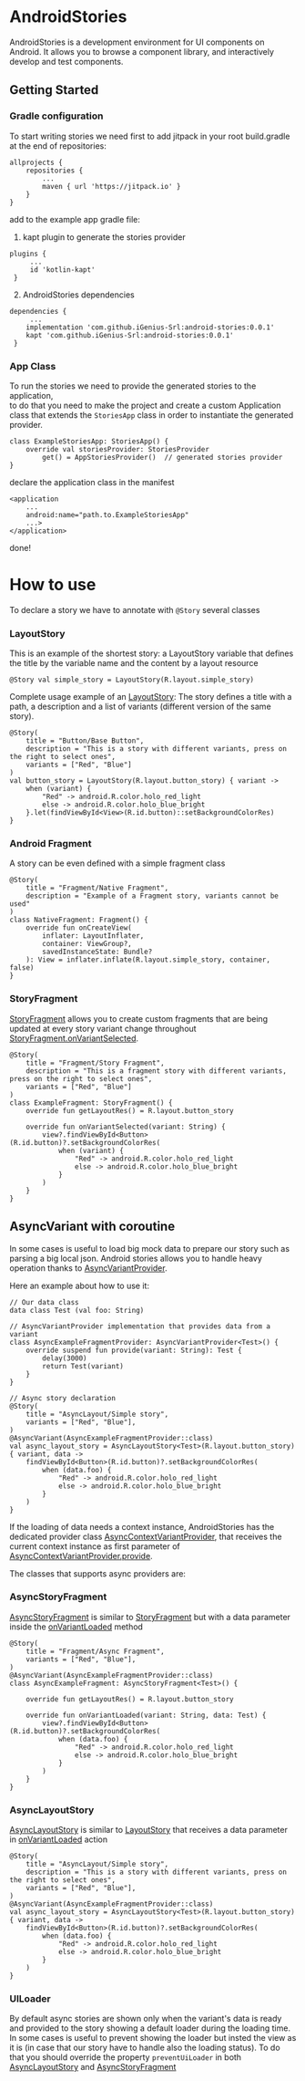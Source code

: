 
AndroidStories
========  

AndroidStories is a development environment for UI components on Android.
It allows you to browse a component library, and interactively develop and test components.

## Getting Started

### Gradle configuration
To start writing stories we need first to add jitpack in your root build.gradle at the end of repositories:
```  
allprojects {
    repositories {
        ...
        maven { url 'https://jitpack.io' }
    }
}
```

add to the example app gradle file:
1) kapt plugin to generate the stories provider
```  
plugins {  
	 ...
	 id 'kotlin-kapt'
 }  
```
2) AndroidStories dependencies
```  
dependencies {  
	 ...
	implementation 'com.github.iGenius-Srl:android-stories:0.0.1'
    kapt 'com.github.iGenius-Srl:android-stories:0.0.1'
 }  
```  

### App Class
To run the stories we need to provide the generated stories to the application,  
to do that you need to make the project and create a custom Application class that extends the `StoriesApp` class in order to instantiate the generated provider.

```
class ExampleStoriesApp: StoriesApp() {  
    override val storiesProvider: StoriesProvider  
        get() = AppStoriesProvider()  // generated stories provider
}
```
declare the application class in the manifest
```
<application  
	... 
	android:name="path.to.ExampleStoriesApp"  
	...>
</application>
```
done!

# How to use
To declare a story we have to annotate with `@Story` several classes

### LayoutStory
This is an example of the shortest story:
a LayoutStory variable that defines the title by the variable name
and the content by a layout resource
```
@Story val simple_story = LayoutStory(R.layout.simple_story)
```

Complete usage example of an [LayoutStory](androidstories-app/src/main/java/com/igenius/androidstories/app/story/LayoutStory.kt#L8):
The story defines a title with a path, a description and a list of variants (different version of the same story).
```
@Story(
    title = "Button/Base Button",
    description = "This is a story with different variants, press on the right to select ones",
    variants = ["Red", "Blue"]
)
val button_story = LayoutStory(R.layout.button_story) { variant ->
    when (variant) {
        "Red" -> android.R.color.holo_red_light
        else -> android.R.color.holo_blue_bright
    }.let(findViewById<View>(R.id.button)::setBackgroundColorRes)
}
```

### Android Fragment
A story can be even defined with a simple fragment class
```
@Story(
    title = "Fragment/Native Fragment",
    description = "Example of a Fragment story, variants cannot be used"
)
class NativeFragment: Fragment() {
    override fun onCreateView(
        inflater: LayoutInflater,
        container: ViewGroup?,
        savedInstanceState: Bundle?
    ): View = inflater.inflate(R.layout.simple_story, container, false)
}
```

### StoryFragment
[StoryFragment](androidstories-app/src/main/java/com/igenius/androidstories/app/story/StoryFragment.kt#L14) allows you to create custom fragments that are being updated at every story variant change throughout [StoryFragment.onVariantSelected](androidstories-app/src/main/java/com/igenius/androidstories/app/story/StoryFragment.kt#L53).
```
@Story(
    title = "Fragment/Story Fragment",
    description = "This is a fragment story with different variants, press on the right to select ones",
    variants = ["Red", "Blue"]
)
class ExampleFragment: StoryFragment() {
    override fun getLayoutRes() = R.layout.button_story

    override fun onVariantSelected(variant: String) {
        view?.findViewById<Button>(R.id.button)?.setBackgroundColorRes(
            when (variant) {
                "Red" -> android.R.color.holo_red_light
                else -> android.R.color.holo_blue_bright
            }
        )
    }
}
```

## AsyncVariant with coroutine
In some cases is useful to load big mock data to prepare our story such as parsing a big local json.
Android stories allows you to handle heavy operation thanks to [AsyncVariantProvider](androidstories/src/main/java/com/igenius/androidstories/annotations/Story.kt#L57).

Here an example about how to use it:
```
// Our data class
data class Test (val foo: String)

// AsyncVariantProvider implementation that provides data from a variant
class AsyncExampleFragmentProvider: AsyncVariantProvider<Test>() {
    override suspend fun provide(variant: String): Test {
        delay(3000)
        return Test(variant)
    }
}

// Async story declaration
@Story(
    title = "AsyncLayout/Simple story",
    variants = ["Red", "Blue"],
)
@AsyncVariant(AsyncExampleFragmentProvider::class)
val async_layout_story = AsyncLayoutStory<Test>(R.layout.button_story) { variant, data ->
    findViewById<Button>(R.id.button)?.setBackgroundColorRes(
        when (data.foo) {
            "Red" -> android.R.color.holo_red_light
            else -> android.R.color.holo_blue_bright
        }
    )
}
```

If the loading of data needs a context instance, AndroidStories has the dedicated provider class [AsyncContextVariantProvider](androidstories-app/src/main/java/com/igenius/androidstories/app/models/StoriesProvider.kt#L63),
that receives the current context instance as first parameter of [AsyncContextVariantProvider.provide](androidstories-app/src/main/java/com/igenius/androidstories/app/models/StoriesProvider.kt#L73).

The classes that supports async providers are:

### AsyncStoryFragment
[AsyncStoryFragment](androidstories-app/src/main/java/com/igenius/androidstories/app/story/StoryFragment.kt#L65) is similar to [StoryFragment](androidstories-app/src/main/java/com/igenius/androidstories/app/story/StoryFragment.kt#L14) but with a data parameter inside the [onVariantLoaded](androidstories-app/src/main/java/com/igenius/androidstories/app/story/StoryFragment.kt#L77) method

```
@Story(
    title = "Fragment/Async Fragment",
    variants = ["Red", "Blue"],
)
@AsyncVariant(AsyncExampleFragmentProvider::class)
class AsyncExampleFragment: AsyncStoryFragment<Test>() {

    override fun getLayoutRes() = R.layout.button_story

    override fun onVariantLoaded(variant: String, data: Test) {
        view?.findViewById<Button>(R.id.button)?.setBackgroundColorRes(
            when (data.foo) {
                "Red" -> android.R.color.holo_red_light
                else -> android.R.color.holo_blue_bright
            }
        )
    }
}
```

### AsyncLayoutStory
[AsyncLayoutStory](androidstories-app/src/main/java/com/igenius/androidstories/app/story/LayoutStory.kt#L28) is similar to [LayoutStory](androidstories-app/src/main/java/com/igenius/androidstories/app/story/LayoutStory.kt#L8) that receives a data parameter in [onVariantLoaded](androidstories-app/src/main/java/com/igenius/androidstories/app/story/LayoutStory.kt#L48) action

```
@Story(
    title = "AsyncLayout/Simple story",
    description = "This is a story with different variants, press on the right to select ones",
    variants = ["Red", "Blue"],
)
@AsyncVariant(AsyncExampleFragmentProvider::class)
val async_layout_story = AsyncLayoutStory<Test>(R.layout.button_story) { variant, data ->
    findViewById<Button>(R.id.button)?.setBackgroundColorRes(
        when (data.foo) {
            "Red" -> android.R.color.holo_red_light
            else -> android.R.color.holo_blue_bright
        }
    )
}
```

### UILoader
By default async stories are shown only when the variant's data is ready and provided to the story showing a default loader during the loading time.
In some cases is useful to prevent showing the loader but insted the view as it is (in case that our story have to handle also the loading status).
To do that you should override the property `preventUiLoader` in both [AsyncLayoutStory](androidstories-app/src/main/java/com/igenius/androidstories/app/story/LayoutStory.kt#L39) and [AsyncStoryFragment](androidstories-app/src/main/java/com/igenius/androidstories/app/story/StoryFragment.kt#L70)
